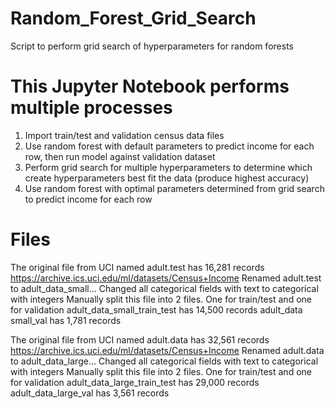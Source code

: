 # Random_Forest_Grid_Search
Script to perform grid search of hyperparameters for random forests

# This Jupyter Notebook performs multiple processes
1. Import train/test and validation census data files
2. Use random forest with default parameters to predict income for each row, then run model against validation dataset
3. Perform grid search for multiple hyperparameters to determine which create hyperparameters best fit the data (produce highest accuracy)
4. Use random forest with optimal parameters determined from grid search to predict income for each row

# Files
The original file from UCI named adult.test has 16,281 records
https://archive.ics.uci.edu/ml/datasets/Census+Income
Renamed adult.test to adult_data_small...
Changed all categorical fields with text to categorical with integers
Manually split this file into 2 files.  One for train/test and one for validation
adult_data_small_train_test has 14,500 records
adult_data small_val has 1,781 records


The original file from UCI named adult.data has 32,561 records
https://archive.ics.uci.edu/ml/datasets/Census+Income
Renamed adult.data to adult_data_large...
Changed all categorical fields with text to categorical with integers
Manually split this file into 2 files.  One for train/test and one for validation
adult_data_large_train_test has 29,000 records
adult_data_large_val has 3,561 records
